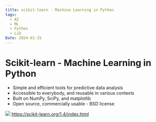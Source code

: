 ```yaml
---
title: scikit-learn - Machine Learning in Python
tags:
  - AI
  - ML
  - Python
  - Lib
Date: 2024-01-25
---
```


# Scikit-learn - Machine Learning in Python
- Simple and efficient tools for predictive data analysis
- Accessible to everybody, and reusable in various contexts
- Built on NumPy, SciPy, and matplotlib
- Open source, commercially usable - BSD license


![](../_asset/2024-01-25_skikit_lern_image_1.png)
https://scikit-learn.org/1.4/index.html
